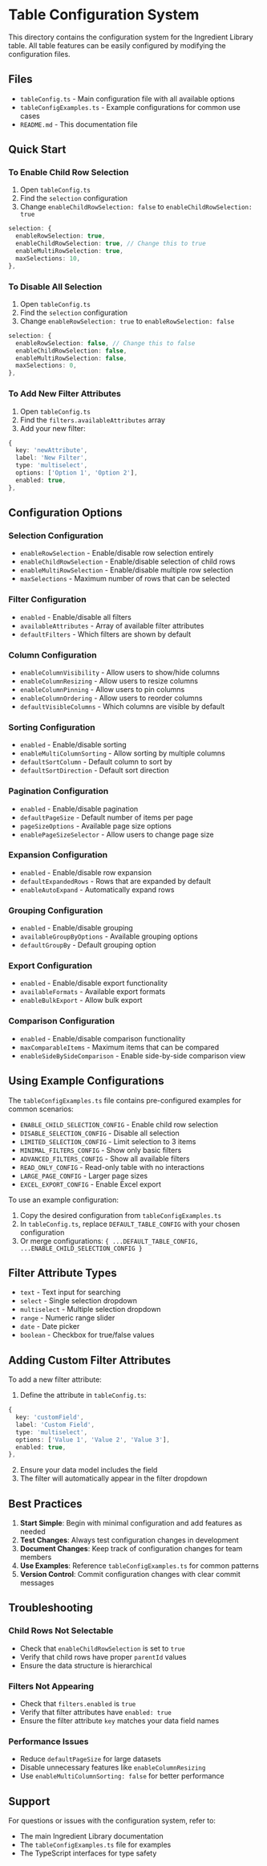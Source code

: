 # Table Configuration System

This directory contains the configuration system for the Ingredient Library table. All table features can be easily configured by modifying the configuration files.

## Files

- `tableConfig.ts` - Main configuration file with all available options
- `tableConfigExamples.ts` - Example configurations for common use cases
- `README.md` - This documentation file

## Quick Start

### To Enable Child Row Selection

1. Open `tableConfig.ts`
2. Find the `selection` configuration
3. Change `enableChildRowSelection: false` to `enableChildRowSelection: true`

```typescript
selection: {
  enableRowSelection: true,
  enableChildRowSelection: true, // Change this to true
  enableMultiRowSelection: true,
  maxSelections: 10,
},
```

### To Disable All Selection

1. Open `tableConfig.ts`
2. Find the `selection` configuration
3. Change `enableRowSelection: true` to `enableRowSelection: false`

```typescript
selection: {
  enableRowSelection: false, // Change this to false
  enableChildRowSelection: false,
  enableMultiRowSelection: false,
  maxSelections: 0,
},
```

### To Add New Filter Attributes

1. Open `tableConfig.ts`
2. Find the `filters.availableAttributes` array
3. Add your new filter:

```typescript
{
  key: 'newAttribute',
  label: 'New Filter',
  type: 'multiselect',
  options: ['Option 1', 'Option 2'],
  enabled: true,
},
```

## Configuration Options

### Selection Configuration

- `enableRowSelection` - Enable/disable row selection entirely
- `enableChildRowSelection` - Enable/disable selection of child rows
- `enableMultiRowSelection` - Enable/disable multiple row selection
- `maxSelections` - Maximum number of rows that can be selected

### Filter Configuration

- `enabled` - Enable/disable all filters
- `availableAttributes` - Array of available filter attributes
- `defaultFilters` - Which filters are shown by default

### Column Configuration

- `enableColumnVisibility` - Allow users to show/hide columns
- `enableColumnResizing` - Allow users to resize columns
- `enableColumnPinning` - Allow users to pin columns
- `enableColumnOrdering` - Allow users to reorder columns
- `defaultVisibleColumns` - Which columns are visible by default

### Sorting Configuration

- `enabled` - Enable/disable sorting
- `enableMultiColumnSorting` - Allow sorting by multiple columns
- `defaultSortColumn` - Default column to sort by
- `defaultSortDirection` - Default sort direction

### Pagination Configuration

- `enabled` - Enable/disable pagination
- `defaultPageSize` - Default number of items per page
- `pageSizeOptions` - Available page size options
- `enablePageSizeSelector` - Allow users to change page size

### Expansion Configuration

- `enabled` - Enable/disable row expansion
- `defaultExpandedRows` - Rows that are expanded by default
- `enableAutoExpand` - Automatically expand rows

### Grouping Configuration

- `enabled` - Enable/disable grouping
- `availableGroupByOptions` - Available grouping options
- `defaultGroupBy` - Default grouping option

### Export Configuration

- `enabled` - Enable/disable export functionality
- `availableFormats` - Available export formats
- `enableBulkExport` - Allow bulk export

### Comparison Configuration

- `enabled` - Enable/disable comparison functionality
- `maxComparableItems` - Maximum items that can be compared
- `enableSideBySideComparison` - Enable side-by-side comparison view

## Using Example Configurations

The `tableConfigExamples.ts` file contains pre-configured examples for common scenarios:

- `ENABLE_CHILD_SELECTION_CONFIG` - Enable child row selection
- `DISABLE_SELECTION_CONFIG` - Disable all selection
- `LIMITED_SELECTION_CONFIG` - Limit selection to 3 items
- `MINIMAL_FILTERS_CONFIG` - Show only basic filters
- `ADVANCED_FILTERS_CONFIG` - Show all available filters
- `READ_ONLY_CONFIG` - Read-only table with no interactions
- `LARGE_PAGE_CONFIG` - Larger page sizes
- `EXCEL_EXPORT_CONFIG` - Enable Excel export

To use an example configuration:

1. Copy the desired configuration from `tableConfigExamples.ts`
2. In `tableConfig.ts`, replace `DEFAULT_TABLE_CONFIG` with your chosen configuration
3. Or merge configurations: `{ ...DEFAULT_TABLE_CONFIG, ...ENABLE_CHILD_SELECTION_CONFIG }`

## Filter Attribute Types

- `text` - Text input for searching
- `select` - Single selection dropdown
- `multiselect` - Multiple selection dropdown
- `range` - Numeric range slider
- `date` - Date picker
- `boolean` - Checkbox for true/false values

## Adding Custom Filter Attributes

To add a new filter attribute:

1. Define the attribute in `tableConfig.ts`:

```typescript
{
  key: 'customField',
  label: 'Custom Field',
  type: 'multiselect',
  options: ['Value 1', 'Value 2', 'Value 3'],
  enabled: true,
},
```

2. Ensure your data model includes the field
3. The filter will automatically appear in the filter dropdown

## Best Practices

1. **Start Simple**: Begin with minimal configuration and add features as needed
2. **Test Changes**: Always test configuration changes in development
3. **Document Changes**: Keep track of configuration changes for team members
4. **Use Examples**: Reference `tableConfigExamples.ts` for common patterns
5. **Version Control**: Commit configuration changes with clear commit messages

## Troubleshooting

### Child Rows Not Selectable

- Check that `enableChildRowSelection` is set to `true`
- Verify that child rows have proper `parentId` values
- Ensure the data structure is hierarchical

### Filters Not Appearing

- Check that `filters.enabled` is `true`
- Verify that filter attributes have `enabled: true`
- Ensure the filter attribute `key` matches your data field names

### Performance Issues

- Reduce `defaultPageSize` for large datasets
- Disable unnecessary features like `enableColumnResizing`
- Use `enableMultiColumnSorting: false` for better performance

## Support

For questions or issues with the configuration system, refer to:
- The main Ingredient Library documentation
- The `tableConfigExamples.ts` file for examples
- The TypeScript interfaces for type safety
